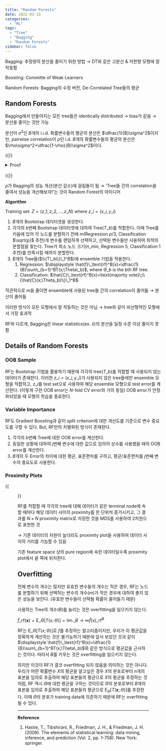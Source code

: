 ```yaml
---
title: "Random Forests"
date: 2022-01-15
categories:
  - "ML"
tags:
  - "Tree"
  - "Bagging"
  - "Random Forests"
sidebar: false
---
```


Bagging: 추정량의 분산을 줄이기 위한 방법 &rarr; DT와 같은 고분산 & 저편향 모형에 잘 작동함

Boosting: Committe of Weak Learners

Random Forests: Bagging의 수정 버전, De-Correlated Tree들의 평균

## Random Forests

Bagging에서 만들어지는 모든 tree들은 identically distributed &rarr; bias가 같음 &rarr; 분산을 줄이는 것만 가능

분산이 $\sigma^2$인 $B$개의 i.i.d. 확률변수들의 평균의 분산은 $\dfrac{1}{B}\sigma^2$이지만, pairwise correlation이 $\rho$인 i.d. $B$개의 확률변수들의 평균의 분산은 $\rho\sigma^2+\dfrac{1-\rho}{B}\sigma^2$이다.

{{<rawhtml>}}
<details><br>
<summary>Proof</summary>
$\begin{aligned}
\text{Var}\left(\dfrac{\sum_{i=1}^BX_i}{B}\right)&=\dfrac{1}{B^2}\sum_{i=1}^B\text{Var}(X_i)+\dfrac{1}{B^2}\sum_{i\neq j}^B\text{Cov}(X_i, X_j) \\
&=\dfrac{1}{B^2}\cdot B\sigma^2+\dfrac{1}{B^2}\cdot B(B-1)\sigma^2\rho \\
&=\dfrac{\sigma^2}{B}+\dfrac{B-1}{B}\sigma^2\rho \\
&=\rho\sigma^2+\dfrac{1-\rho}{B}\sigma^2
\end{aligned}$
</details><br>
{{</rawhtml>}}

$\rho$가 Bagging의 성능 개선(분산 감소)에 걸림돌이 됨 &rarr; 'Tree들 간의 correlation을 줄여서 성능을 개선해보자!'는 것이 Random Forest의 아이디어

**Algorithm**

Training set: $Z=(z\_1, z\_2, \ldots, z\_N)$ where $z\_i=(x\_i, y\_i)$
1. $B$개의 Bootstrap 데이터셋을 생성한다.
2. 각각의 $b$번째 Bootstrap 데이터셋에 대하여 Tree($T\_b$)를 적합한다. 이때 Tree를 키움에 있어 각 노드를 분할하기 전에 $m$(Regression $p/3$, Classification $\sqrt{p}$ 추천)개 변수를 랜덤하게 선택하고, 선택된 변수들만 사용하여 최적의 분할점을 찾는다. Tree가 최소 노드 크기($n\_\text{min}$, Regression $5$, Classification $1$ 추천)를 만족시킬 때까지 분할한다.
3. $B$개의 Tree들($\\{T\_b\\}\_1^B$)에 ensemble 기법을 적용한다.
    1. Regression: $\displaystyle
\hat{f}\_\text{rf}^B(x)=\dfrac{1}{B}\sum\_{b=1}^BT(x;\Theta\_b)$, where $\Theta\_b$ is the $b$th RF tree.
    2. Classification: $\hat{C}\_\text{rf}^B(x)=\text{majority vote}\;\\{\hat{C}(x;\Theta_b)\\}\_1^B$

직관적으로 $m$을 줄이면 ensemble에 사용된 tree들 간의 correlation이 줄어듦 &rarr; 분산이 줄어듦

이러한 방식이 모든 모형에서 잘 작동하는 것은 아님 &rarr; tree와 같이 비선형적인 모형에서 가장 효과적

RF와 다르게, Bagging은 linear statistics(ex. $\bar{x}$)의 분산을 일정 수준 이상 줄이지 못함

## Details of Random Forests

### OOB Sample

RF는 Bootstrap 기법을 활용하기 때문에 각각의 tree($T\_b$)를 적합할 때 사용되지 않는 데이터가 존재한다. 이러한 $z\_i=(x\_i, y\_i)$가 사용되지 않은 tree들에만 ensemble 모형을 적합하고, $z\_i$를 test set으로 사용하여 해당 ensemble 모형으로 test error를 계산한다. (이렇게 구한 OOB error는 $N$-fold CV error와 거의 동일) OOB error가 안정화되었을 때 모형의 학습을 종료한다.

### Variable Importance

RF도 Gradient Boosting과 같이 split criterion에 대한 개선도를 기준으로 변수 중요도를 구할 수 있다. But, RF만의 차별화된 방식이 존재한다.
1. 각각의 $b$번째 Tree에 대한 OOB error를 계산한다.
2. 동일한 상황에 대하여 $j$번째 변수에 대한 값으로 임의의 상수를 사용했을 때의 OOB error를 계산한다.
3. $B$개의 두 Error의 차이에 대한 평균, 표준편차를 구하고, 평균/표준편차를 $j$번째 변수의 중요도로 사용한다.

### Proximity Plots

{{<figure src="/ml/rf1.png" width="600">}}

RF를 적합할 때 각각의 tree에 대해 데이터가 같은 terminal node에 속할 때마다 해당 데이터 사이의 proximity를 한 단위씩 증가시키고, 그 결과를 $N\times N$ proximity matrix로 저장한 것을 MDS를 사용하여 2차원으로 표현한 것

&rarr; 기존 데이터의 차원이 높더라도 proximity plot을 사용하여 데이터 사이의 거리를 가늠할 수 있음

기존 feature space 상의 pure region에 속한 데이터일수록 proximity plot에서 끝 쪽에 위치한다.

## Overfitting

전체 변수의 개수는 많지만 유효한 변수들의 개수는 적은 경우, RF는 노드를 분할하기 위해 선택하는 변수의 개수($m$)가 작은 경우에 대하여 좋지 않은 성능을 보인다. (유효한 변수들이 선택될 확률이 줄어들기 때문)

사용하는 Tree의 개수($B$)를 늘리는 것은 overfitting을 일으키지 않는다.

$\displaystyle \hat{f}\_\text{rf}(\mathbf{x})=\text{E}\_\Theta[T(x;\Theta)]=\lim\_{B\rightarrow\infty}\hat{f}(x)\_\text{rf}^B$

RF는 $\text{E}\_\Theta[T(x;\Theta)]$로 $f$를 추정하는 알고리즘이지만, 우리가 이 평균값을 정확하게 계산하는 것은 불가능하기 때문에 앞서 보았던 것과 같이 $\displaystyle
\hat{f}\_\text{rf}^B(x)=\dfrac{1}{B}\sum\_{b=1}^BT(x;\Theta\_b)$와 같은 방식으로 평균값을 근사하는 것이다. 따라서 $B$를 키우는 것은 overfitting을 일으키지 않는다.

하지만 이것이 RF가 결코 overfitting 되지 않음을 의미하는 것은 아니다. 우리가 어떤 확률변수 $X$의 평균을 알고싶은 경우 $X$의 분포로부터 $n$개의 표본을 임의로 추출하여 해당 표본들의 평균으로 $X$의 평균을 추정하는 것처럼, RF 역시 $\Theta$에 대한 평균을 구하는 것이므로 $\Theta$의 분포로부터 $B$개의 표본을 임의로 추출하여 해당 표본들의 평균으로 $\text{E}_\Theta[T(\mathbf{x};\Theta)]$를 추정한다. 이때 $\Theta$의 분포가 training data에 의존하기 때문에 RF는 overfitting 될 수 있다.

---

**Reference**

1. Hastie, T., Tibshirani, R., Friedman, J. H., & Friedman, J. H. (2009). The elements of statistical learning: data mining, inference, and prediction (Vol. 2, pp. 1-758). New York: springer.
